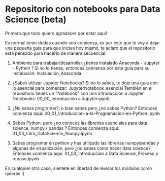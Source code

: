 # Repositorio con notebooks para Data Science (beta)

Primero que todo quiero agradecer por estar aquí!

Es normal tener dudas cuando uno comienza, es por esto que te voy a dejar una pequeña guía para que inicies hoy mismo, te aclaro que el repositorio está pensado para hacerlo de manera secuencial:

1. Ambiente para trabajar/desarrollar;¿tienes instalado Anaconda - Jupyter - Python ? Si no lo tienes, entonces comienza por esta guía para su instalación: Instalación_Anaconda

2. ¿Sabes utilizar Jupyter Notebooks? Si no lo sabes, te dejo una guía con lo esencial para comenzar: JupyterNotebook_esencial
También en el repositorio tienes un "Notebook" con una introducción a Jupyter Notebooks: 00_00_Introducción a Jupyter.ipynb

3. ¿No sabes programar?, o bien sabes pero ¿no sabes Python? Entonces comienza aquí: 00_01_Introduccion-a-la-Programacion-en-Python.ipynb

4. Sabes Python, pero ¿no conoces las librerías esenciales para data science: numpy / pandas ? Entonces comienza aquí: 01_00_Intro_DataScience_Numpy.ipynb

5. Sabes programar en python y has utilizado las librerías numpy/pandas y algunas de visualización, pero ¿no sabes como hacer data science? Entonces comienza aquí: 01_03_Introduccion a Data Science_Proceso y repaso.ipynb

En cualquier otro caso, sientete en libertad de revisar los módulos como quieras :)
